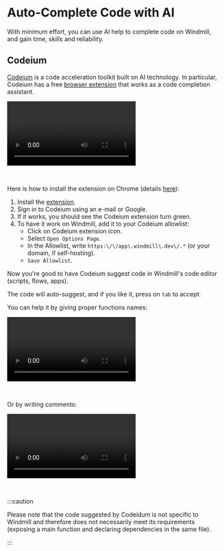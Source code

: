 # Auto-Complete Code with AI

With minimum effort, you can use AI help to complete code on Windmill, and gain time, skills and reliability.

## Codeium

[Codeium](https://codeium.com/) is a code acceleration toolkit built on AI technology. In particular, Codeium has a free [browser extension](https://codeium.com/download) that works as a code completion assistant.

<video
    className="border-2 rounded-xl object-cover w-full h-full"
    autoPlay
    controls
    id="main-video"
    src="/videos/codeium_example.mp4"
/>

<br/>

Here is how to install the extension on Chrome (details [here](https://codeium.com/chrome_tutorial)):
1. Install the [extension](https://chrome.google.com/webstore/detail/codeium-ai-code-autocompl/hobjkcpmjhlegmobgonaagepfckjkceh).
2. Sign in to Codeium using  an e-mail or Google.
3. If it works, you should see the Codeium extension turn green.
4. To have it work on Windmill, add it to your Codeium allowlist:
    - Click on Codeium extension icon.
    - Select `Open Options Page`.
    - In the Allowlist, write `https:\/\/app\.windmill\.dev\/.*` (or your domain, if self-hosting).
    - `Save Allowlist`.

Now you're good to have Codeium suggest code in Windmill's code editor (scripts, flows, apps).

The code will auto-suggest, and if you like it, press on `tab` to accept.

You can help it by giving proper functions names:

<video
    className="border-2 rounded-xl object-cover w-full h-full"
    controls
    id="main-video"
    src="/videos/codeium_function.mp4"
/>

<br/>

Or by writing comments:

<video
    className="border-2 rounded-xl object-cover w-full h-full"
    controls
    id="main-video"
    src="/videos/codeium_comments.mp4"
/>

<br/>

:::caution

Please note that the code suggested by Codeidum is not specific to Windmill and therefore does not necessarily meet its requirements (exposing a main function and declaring dependencies in the same file).

:::